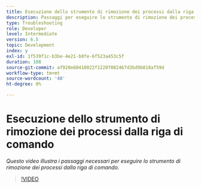 ```yaml
---
title: Esecuzione dello strumento di rimozione dei processi dalla riga di comando
description: Passaggi per eseguire lo strumento di rimozione dei processi dalla riga di comando per eliminare i record dalla tabella Gestione processi
type: Troubleshooting
role: Developer
level: Intermediate
version: 6.5
topic: Development
index: y
exl-id: 1f539f1c-b3be-4e21-b0fe-6f523a453c5f
duration: 108
source-git-commit: af928e60410022f12207082467d3bd9b818af59d
workflow-type: tm+mt
source-wordcount: '48'
ht-degree: 0%

---
```


# Esecuzione dello strumento di rimozione dei processi dalla riga di comando

*Questo video illustra i passaggi necessari per eseguire lo strumento di rimozione dei processi dalla riga di comando.*

>[!VIDEO](https://video.tv.adobe.com/v/335508?quality=12&learn=on)
